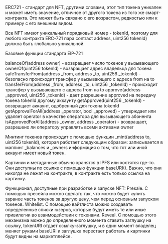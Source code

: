 ERC721 - стандарт для NFT, другими словами, этот тип токена уникален и может иметь значение, отличное от другого токена из того же смарт-контракта. Это может быть связано с его возрастом, редкостью или к примеру с его внешним видом.

Все NFT имеют уникальный порядковый номер - tokenId, поэтому для любого контракта ERC-721 пара contract address, uint256 tokenId) должна быть глобально уникальной.

Базовые функции стандарта EIP-721

balanceOf(address owner) - возвращает число токенов у вызывающего
ownerOf(uint256 tokenId) - возвращает адрес владельца для токена
safeTransferFrom(address _from, address _to, uint256 _tokenId) - безопасно происходит трансфер у вызывающего с адреса from на to
transferFrom(address _from, address _to, uint256 _tokenId) - происходит трансфер у вызывающего с адреса from на to
approve(address _approved, uint256 _tokenId) - дает разрешение approved на передачу токена tokenId другому аккаунту
getApproved(uint256 _tokenId) - возвращает аккаунт, одобренный для токена tokenId
getApprovalForAll(address _operator, bool _approved) -  утверждает или удаляет operator в качестве оператора для вызывающего абонента
isApprovedForAll(address _owner, address _operator) - возвращает, разрешено ли оператору управлять всеми активами owner

Минтинг токенов происходит с помощью функции _mint(address to, uint256 tokenId), которая работает следующим образом: записывается в маппинг _balances и _owners информация о том, что тот или иной аккаунт имеет новый токен.

Картинки и метаданные обычно хранятся в IPFS или хостятся где-то. Они доступны по ссылке с помощью функции baseURI(). Важно, что они никогда не лежат на контракте, в контракте есть только ссылка на картинку.

Функционал, доступные при разработке и запуске NFT:
Presale. С помощью пресейла можно сделать так, что можно будет купить заранее часть токенов за другую цену, чем перед основным запуском токенов. 
Whitelist. С помощью вайтлиста можно создавать определенные списки юзеров, которые будут иметь те или иные привилегии во взаимодействии с токенами.
Reveal. С помощью этого механизма можно до определенного момента ставить заглушку на ссылку, tokenURI отдает ссылку-заглушку, и в один момент владелец меняет руками baseURI и заглушка перестает работать и картинки будут видны на маркетплейсе.
